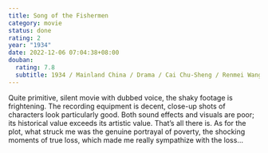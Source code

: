 ```yaml
---
title: Song of the Fishermen
category: movie
status: done
rating: 2
year: "1934"
date: 2022-12-06 07:04:38+08:00
douban:
  rating: 7.8
  subtitle: 1934 / Mainland China / Drama / Cai Chu-Sheng / Renmei Wang, Langan Han
---
```


Quite primitive, silent movie with dubbed voice, the shaky footage is frightening. The recording equipment is decent, close-up shots of characters look particularly good. Both sound effects and visuals are poor; its historical value exceeds its artistic value. That’s all there is. As for the plot, what struck me was the genuine portrayal of poverty, the shocking moments of true loss, which made me really sympathize with the loss…

